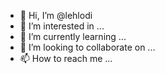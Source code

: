 - 👋 Hi, I’m @lehlodi
- 👀 I’m interested in ...
- 🌱 I’m currently learning ...
- 💞️ I’m looking to collaborate on ...
- 📫 How to reach me ...

<!---
lehlodi/lehlodi is a ✨ special ✨ repository because its `README.md` (this file) appears on your GitHub profile.
You can click the Preview link to take a look at your changes.
--->

